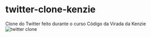 # twitter-clone-kenzie
Clone do Twitter feito durante o curso Código da Virada da Kenzie
![twitter clone](https://user-images.githubusercontent.com/88865565/213073060-280b8b0c-0d5f-491b-8679-79853a23c6c6.jpeg)
